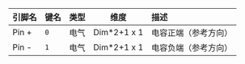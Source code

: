 <!--
DO NOT EDIT THIS FILE DIRECTLY.
This file is generated by tools/comp-docs.js.
All changes will be overwritten by regeneration.
-->

<slot class="model-pins">

| 引脚名 | 键名 | 类型 | 维度 | 描述 |
|:------ |:---- |:----:|:----:|:---- |
| Pin \+ | `0` | 电气 | Dim*2+1 x 1 | 电容正端（参考方向） |
| Pin \- | `1` | 电气 | Dim*2+1 x 1 | 电容负端（参考方向） |

</slot>
